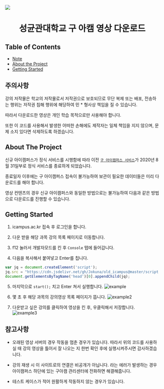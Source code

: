 [![](https://data.jsdelivr.com/v1/package/gh/Jokuna/old_icampus/badge)](https://www.jsdelivr.com/package/gh/Jokuna/old_icampus)

<h1 align="center">
    성균관대학교 구 아캠 영상 다운로드
</h1>

## Table of Contents

* [Note](#note)
* [About the Project](#about-the-project)
* [Getting Started](#getting-started)

## 주의사항

강의 저작물은 학교의 저작물로서 저작권으로 보호되므로 무단 복제 또는 배포, 전송하는 행위는 저작권 침해 행위에 해당하여 민 * 형사상 책임을 질 수 있습니다.

따라서 다운로드한 영상은 개인 학습 목적으로만 사용해야 합니다.

또한 이 코드를 사용해서 발생한 어떠한 손해에도 제작자는 일체 책임을 지지 않으며, 문제 소지 있다면 삭제하도록 하겠습니다.

## About The Project

신규 아이캠퍼스가 정식 서비스를 시행함에 따라 이전 [`구 아이캠퍼스 서비스`](http://www.icampus.ac.kr)가 2020년 8월 31일부로 정식 서비스를 종료하게 되었습니다.

종료일자 이후에는 구 아이캠퍼스 접속이 불가능하여 보관이 필요한 데이터들은 미리 다운로드를 해야 합니다.

영상 컨텐츠의 경우 신규 아이캠퍼스와 동일한 방법으로는 불가능하여 다음과 같은 방법으로 다운로드를 진행할 수 있습니다.


## Getting Started

1. icampus.ac.kr 접속 후 로그인을 합니다.

2. 다운 받을 해당 과목 강의 목록 페이지로 이동합니다.

3. f12 눌러서 개발자모드를 킨 후 `Console` 탭에 들어갑니다.

4. 다음을 복사해서 붙여넣고 Enter를 칩니다.
```js
var jq = document.createElement('script');
jq.src = "https://cdn.jsdelivr.net/gh/Jokuna/old_icampus@master/script.js"; 
document.getElementsByTagName('head')[0].appendChild(jq);
```

5. 마지막으로 `start();` 치고 Enter 쳐서 실행합니다.
![example](https://user-images.githubusercontent.com/39121933/86587819-56909580-bfc5-11ea-8639-e71f550442bf.png)

6. 몇 초 후 해당 과목의 강의영상 목록 페이지가 뜹니다.
![example2](https://user-images.githubusercontent.com/39121933/86588028-d454a100-bfc5-11ea-9e6b-be32ef984755.png)

7. 다운받고 싶은 강의를 클릭하여 영상을 킨 후, 우클릭해서 저장합니다.
![example3](https://user-images.githubusercontent.com/39121933/86588087-f5b58d00-bfc5-11ea-93c7-076ed9354bde.png)

## 참고사항

- 오래된 영상 서버의 경우 작동을 멈춘 경우가 있습니다. 따라서 위의 코드를 사용하실 때 강의 영상을 틀어서 잘 나오는 지 한번 확인 후에 실행시켜주시면 감사하겠습니다.

- 강의 재생 시 이 사이트로의 연결은 비공개가 아닙니다. 라는 에러가 발생하는 경우 아이캠퍼스 하단에 있는 구아캠 관리센터에 전화하면 해결해줍니다.

- 테스트 케이스가 적어 원활하게 작동하지 않는 경우가 있습니다.


